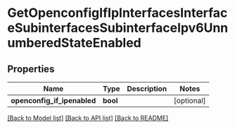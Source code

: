 # GetOpenconfigIfIpInterfacesInterfaceSubinterfacesSubinterfaceIpv6UnnumberedStateEnabled

## Properties
Name | Type | Description | Notes
------------ | ------------- | ------------- | -------------
**openconfig_if_ipenabled** | **bool** |  | [optional] 

[[Back to Model list]](../README.md#documentation-for-models) [[Back to API list]](../README.md#documentation-for-api-endpoints) [[Back to README]](../README.md)


